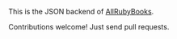 This is the JSON backend of [AllRubyBooks](http://www.allrubybooks.com).

Contributions welcome! Just send pull requests.
